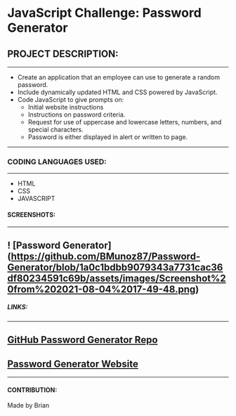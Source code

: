 # JavaScript Challenge: Password Generator

## PROJECT DESCRIPTION:

---

- Create an application that an employee can use to generate a random password.
- Include dynamically updated HTML and CSS powered by JavaScript.
- Code JavaScript to give prompts on: 
    - Initial website instructions
    - Instructions on password criteria.
    - Request for use of uppercase and lowercase letters, numbers, and special characters.
    - Password is either displayed in alert or written to page. 

---

### CODING LANGUAGES USED: 

---

* HTML
* CSS
* JAVASCRIPT

#### SCREENSHOTS: 

---

## ! [Password Generator] (https://github.com/BMunoz87/Password-Generator/blob/1a0c1bdbb9079343a7731cac36df80234591c69b/assets/images/Screenshot%20from%202021-08-04%2017-49-48.png)

##### LINKS: 

---

## [GitHub Password Generator Repo](https://github.com/BMunoz87/Password-Generator)

## [Password Generator Website](https://bmunoz87.github.io/Password-Generator/)



---

#### CONTRIBUTION:

Made by Brian

